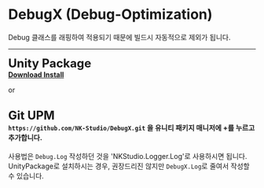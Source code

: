 # DebugX (Debug-Optimization)
Debug 클래스를 래핑하여 적용되기 때문에 빌드시 자동적으로 제외가 됩니다.

---
<span style=font-size:24px><b>Unity Package</b></span><br>
<a href="https://github.com/NK-Studio/DebugX/releases/tag/1.2.0"><b>Download Install</b></a><span style=font-size:18px>

or

<span style=font-size:24px><b>Git UPM</b></span><br>
<span style=font-size:14px>`https://github.com/NK-Studio/DebugX.git`  을 유니티 패키지 매니저에 +를 누르고 추가합니다.
---
사용법은 `Debug.Log` 작성하던 것을 'NKStudio.Logger.Log'로 사용하시면 됩니다.
UnityPackage로 설치하시는 경우, 권장드리진 않지만 `DebugX.Log`로 줄여서 작성할 수 있습니다.</span>